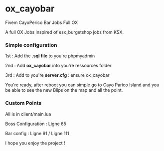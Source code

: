 # ox_cayobar
 Fivem CayoPerico Bar Jobs Full OX


A full OX Jobs inspired of esx_burgetshop jobs from KSX. 

### Simple configuration 

1st : Add the **.sql file** to you're phpmyadmin

2nd : Add **ox_cayobar** into you're ressources folder

3rd : Add to you're **server.cfg** : ensure ox_cayobar

You're ready, after reboot you can simple go to Cayo Parico Island and you be able to see the new Blips on the map and all the point.

### Custom Points 

All is in client/main.lua

Boss Configuration : Ligne 65

Bar config : Ligne 91 / Ligne 111

I hope you enjoy the project ! 